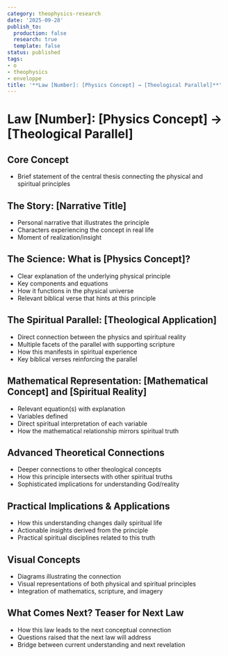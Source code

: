 ```yaml
---
category: theophysics-research
date: '2025-09-28'
publish_to:
  production: false
  research: true
  template: false
status: published
tags:
- o
- theophysics
- enveloppe
title: '**Law [Number]: [Physics Concept] → [Theological Parallel]**'
---
```

   
# **Law [Number]: [Physics Concept] → [Theological Parallel]**   
   
## **Core Concept**   
   
   
- Brief statement of the central thesis connecting the physical and spiritual principles   
   
## **The Story: [Narrative Title]**   
   
   
- Personal narrative that illustrates the principle   
- Characters experiencing the concept in real life   
- Moment of realization/insight   
   
## **The Science: What is [Physics Concept]?**   
   
   
- Clear explanation of the underlying physical principle   
- Key components and equations   
- How it functions in the physical universe   
- Relevant biblical verse that hints at this principle   
   
## **The Spiritual Parallel: [Theological Application]**   
   
   
- Direct connection between the physics and spiritual reality   
- Multiple facets of the parallel with supporting scripture   
- How this manifests in spiritual experience   
- Key biblical verses reinforcing the parallel   
   
## **Mathematical Representation: [Mathematical Concept] and [Spiritual Reality]**   
   
   
- Relevant equation(s) with explanation   
- Variables defined   
- Direct spiritual interpretation of each variable   
- How the mathematical relationship mirrors spiritual truth   
   
## **Advanced Theoretical Connections**   
   
   
- Deeper connections to other theological concepts   
- How this principle intersects with other spiritual truths   
- Sophisticated implications for understanding God/reality   
   
## **Practical Implications & Applications**   
   
   
- How this understanding changes daily spiritual life   
- Actionable insights derived from the principle   
- Practical spiritual disciplines related to this truth   
   
## **Visual Concepts**   
   
   
- Diagrams illustrating the connection   
- Visual representations of both physical and spiritual principles   
- Integration of mathematics, scripture, and imagery   
   
## **What Comes Next? Teaser for Next Law**   
   
   
- How this law leads to the next conceptual connection   
- Questions raised that the next law will address   
- Bridge between current understanding and next revelation